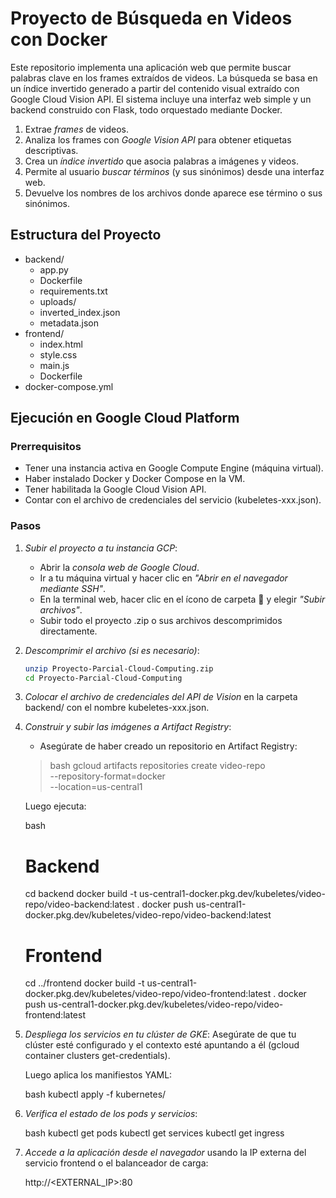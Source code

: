 # Proyecto de Búsqueda en Videos con Docker

Este repositorio implementa una aplicación web que permite buscar palabras clave en los frames extraídos de videos. La búsqueda se basa en un índice invertido generado a partir del contenido visual extraído con Google Cloud Vision API. El sistema incluye una interfaz web simple y un backend construido con Flask, todo orquestado mediante Docker.

1. Extrae *frames* de videos.
2. Analiza los frames con *Google Vision API* para obtener etiquetas descriptivas.
3. Crea un *índice invertido* que asocia palabras a imágenes y videos.
4. Permite al usuario *buscar términos* (y sus sinónimos) desde una interfaz web.
5. Devuelve los nombres de los archivos donde aparece ese término o sus sinónimos.

## Estructura del Proyecto

* backend/                  
   * app.py                       
   * Dockerfile                   
   * requirements.txt             
   * uploads/                    
   * inverted\_index.json         
   * metadata.json               
* frontend/                 
   * index.html                  
   * style.css                   
   * main.js                      
   * Dockerfile                   
* docker-compose.yml       

## Ejecución en Google Cloud Platform

### Prerrequisitos

- Tener una instancia activa en Google Compute Engine (máquina virtual).
- Haber instalado Docker y Docker Compose en la VM.
- Tener habilitada la Google Cloud Vision API.
- Contar con el archivo de credenciales del servicio (kubeletes-xxx.json).

### Pasos

1. *Subir el proyecto a tu instancia GCP*:
   - Abrir la *consola web de Google Cloud*.
   - Ir a tu máquina virtual y hacer clic en *"Abrir en el navegador mediante SSH"*.
   - En la terminal web, hacer clic en el ícono de carpeta 📁 y elegir *"Subir archivos"*.
   - Subir todo el proyecto .zip o sus archivos descomprimidos directamente.
2. *Descomprimir el archivo (si es necesario)*:
   ```bash
   unzip Proyecto-Parcial-Cloud-Computing.zip
   cd Proyecto-Parcial-Cloud-Computing

3. *Colocar el archivo de credenciales del API de Vision* en la carpeta backend/ con el nombre kubeletes-xxx.json.

4. *Construir y subir las imágenes a Artifact Registry*:

   - Asegúrate de haber creado un repositorio en Artifact Registry:
   >
   > bash
   > gcloud artifacts repositories create video-repo \
   >     --repository-format=docker \
   >     --location=us-central1
   > 

   Luego ejecuta:

   bash
   # Backend
   cd backend
   docker build -t us-central1-docker.pkg.dev/kubeletes/video-repo/video-backend:latest .
   docker push us-central1-docker.pkg.dev/kubeletes/video-repo/video-backend:latest

   # Frontend
   cd ../frontend
   docker build -t us-central1-docker.pkg.dev/kubeletes/video-repo/video-frontend:latest .
   docker push us-central1-docker.pkg.dev/kubeletes/video-repo/video-frontend:latest
   

5. *Despliega los servicios en tu clúster de GKE*:
   Asegúrate de que tu clúster esté configurado y el contexto esté apuntando a él (gcloud container clusters get-credentials).

   Luego aplica los manifiestos YAML:

   bash
   kubectl apply -f kubernetes/
   

6. *Verifica el estado de los pods y servicios*:

   bash
   kubectl get pods
   kubectl get services
   kubectl get ingress
   

7. *Accede a la aplicación desde el navegador* usando la IP externa del servicio frontend o el balanceador de carga:

   
   http://<EXTERNAL_IP>:80
   
